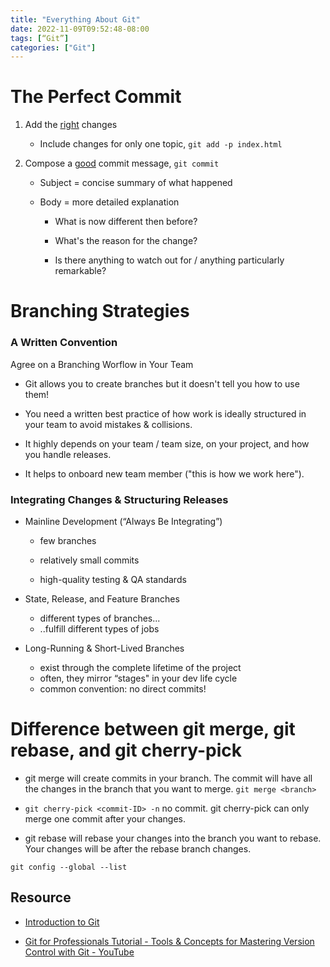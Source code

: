 ```yaml
---
title: "Everything About Git"
date: 2022-11-09T09:52:48-08:00
tags: [“Git”]
categories: ["Git"]
---
```


# The Perfect Commit

1. Add the <u>right</u> changes
   
   - Include changes for only one topic, `git add -p index.html`

2. Compose a <u>good</u> commit message, `git commit`
   
   - Subject = concise summary of what happened
   
   - Body = more detailed explanation
     
     - What is now different then before?
     
     - What's the reason for the change?
     
     - Is there anything to watch out for / anything particularly remarkable?

# Branching Strategies

### A Written Convention

Agree on a Branching Worflow in Your Team

- Git allows you to create branches but it doesn't tell you how to use them!

- You need a written best practice of how work is ideally structured in your team to avoid mistakes & collisions.

- It highly depends on your team / team size, on your project, and how you handle releases.

- It helps to onboard new team member ("this is how we work here").

### Integrating Changes & Structuring Releases

- Mainline Development (“Always Be Integrating”)
  
  - few branches
  
  - relatively small commits
  
  - high-quality testing & QA standards
- State, Release, and Feature Branches
  
  - different types of branches...
  - ..fulfill different types of jobs
  
- Long-Running & Short-Lived Branches
  - exist through the complete lifetime of the project
  - often, they mirror “stages" in your dev life cycle
  - common convention: no direct commits!

# Difference between git merge, git rebase, and git cherry-pick

- git merge will create commits in your branch. The commit will have all the changes in the branch that you want to merge. `git merge <branch>`

- `git cherry-pick <commit-ID> -n` no commit. git cherry-pick can only merge one commit after your changes.
- git rebase will rebase your changes into the branch you want to rebase. Your changes will be after the rebase branch changes.

`git config --global --list`

## Resource

- [Introduction to Git](https://www.notion.so/zarkom/Introduction-to-Git-ac396a0697704709a12b6a0e545db049)

- [Git for Professionals Tutorial - Tools &amp; Concepts for Mastering Version Control with Git - YouTube](https://www.youtube.com/watch?v=Uszj_k0DGsg)
